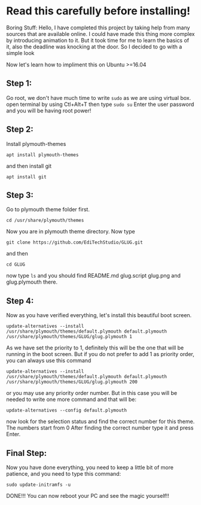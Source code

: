 # Read this carefully before installing!
Boring Stuff:
Hello, I have completed this project by taking help from many sources that are available online.
I could have made this thing more complex by introducing animation to it. But it took time for me to learn the basics of it, also the deadline was knocking at the door. So I decided to go with a simple look

Now let's learn how to impliment this on Ubuntu >=16.04

## Step 1:
Go root, we don't have much time to write `sudo` as we are using virtual box.
open terminal by using Ctl+Alt+T then type `sudo su`
Enter the user password and you will be having root power!
## Step 2:
Install plymouth-themes

`apt install plymouth-themes`

and then install git

`apt install git`

## Step 3:
Go to plymouth theme folder first.

`cd /usr/share/plymouth/themes`

Now you are in plymouth theme directory. Now type 

```
git clone https://github.com/EdiTechStudio/GLUG.git
```

and then 

`cd GLUG`

now type `ls` and you should find README.md glug.script glug.png and glug.plymouth there.
## Step 4:
Now as you have verified everything, let's install this beautiful boot screen.

```
update-alternatives --install /usr/share/plymouth/themes/default.plymouth default.plymouth /usr/share/plymouth/themes/GLUG/glug.plymouth 1
```

As we have set the priority to 1, definitely this will be the one that will be running in the boot screen. But if you do not prefer to add 1 as priority order, you can always use this command 

```
update-alternatives --install /usr/share/plymouth/themes/default.plymouth default.plymouth /usr/share/plymouth/themes/GLUG/glug.plymouth 200
```

or you may use any priority order number. But in this case you will be needed to write one more command and that will be:

`update-alternatives --config default.plymouth`

now look for the selection status and find the correct number for this theme. The numbers start from 0
After finding the correct number type it and press Enter.
## Final Step:
Now you have done everything, you need to keep a little bit of more patience, and you need to type this command:

`sudo update-initramfs -u`

DONE!!! You can now reboot your PC and see the magic yourself!!
